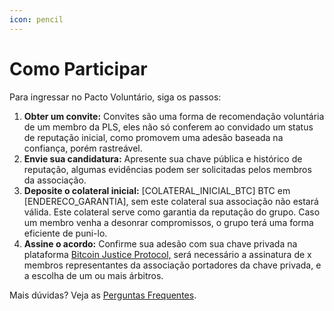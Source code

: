 ```yaml
---
icon: pencil
---
```


# Como Participar

Para ingressar no Pacto Voluntário, siga os passos:

1. **Obter um convite:** Convites são uma forma de recomendação voluntária de um membro da PLS, eles não só conferem ao convidado um status de reputação inicial, como promovem uma adesão baseada na confiança,  porém rastreável.
2. **Envie sua candidatura:** Apresente sua chave pública e histórico de reputação, algumas evidências podem ser solicitadas pelos membros da associação.
3. **Deposite o colateral inicial:** \[COLATERAL\_INICIAL\_BTC] BTC em \[ENDERECO\_GARANTIA], sem este colateral sua associação não estará válida. Este colateral serve como garantia da reputação do grupo. Caso um membro venha a desonrar compromissos, o grupo terá uma forma eficiente de puni-lo.
4. **Assine o acordo:** Confirme sua adesão com sua chave privada na plataforma [Bitcoin Justice Protocol,](https://privatelawsociety.net/bjp) será necessário a assinatura de x membros representantes da associação portadores da chave privada, e a escolha de um ou mais árbitros.

Mais dúvidas? Veja as [Perguntas Frequentes](perguntas-frequentes.md).
